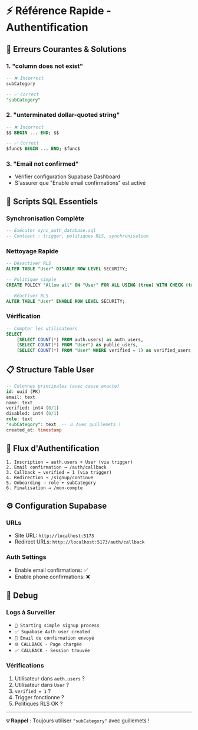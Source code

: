 # ⚡ Référence Rapide - Authentification

## 🚨 Erreurs Courantes & Solutions

### 1. "column does not exist"
```sql
-- ❌ Incorrect
subCategory

-- ✅ Correct  
"subCategory"
```

### 2. "unterminated dollar-quoted string"
```sql
-- ❌ Incorrect
$$ BEGIN ... END; $$

-- ✅ Correct
$func$ BEGIN ... END; $func$
```

### 3. "Email not confirmed"
- Vérifier configuration Supabase Dashboard
- S'assurer que "Enable email confirmations" est activé

## 🔧 Scripts SQL Essentiels

### Synchronisation Complète
```sql
-- Exécuter sync_auth_database.sql
-- Contient : trigger, politiques RLS, synchronisation
```

### Nettoyage Rapide
```sql
-- Désactiver RLS
ALTER TABLE "User" DISABLE ROW LEVEL SECURITY;

-- Politique simple
CREATE POLICY "Allow all" ON "User" FOR ALL USING (true) WITH CHECK (true);

-- Réactiver RLS
ALTER TABLE "User" ENABLE ROW LEVEL SECURITY;
```

### Vérification
```sql
-- Compter les utilisateurs
SELECT 
    (SELECT COUNT(*) FROM auth.users) as auth_users,
    (SELECT COUNT(*) FROM "User") as public_users,
    (SELECT COUNT(*) FROM "User" WHERE verified = 1) as verified_users;
```

## 📋 Structure Table User

```sql
-- Colonnes principales (avec casse exacte)
id: uuid (PK)
email: text
name: text
verified: int4 (0/1)
disabled: int4 (0/1)
role: text
"subCategory": text  -- ⚠️ Avec guillemets !
created_at: timestamp
```

## 🔄 Flux d'Authentification

```
1. Inscription → auth.users + User (via trigger)
2. Email confirmation → /auth/callback
3. Callback → verified = 1 (via trigger)
4. Redirection → /signup/continue
5. Onboarding → role + subCategory
6. Finalisation → /mon-compte
```

## ⚙️ Configuration Supabase

### URLs
- Site URL: `http://localhost:5173`
- Redirect URLs: `http://localhost:5173/auth/callback`

### Auth Settings
- Enable email confirmations: ✅
- Enable phone confirmations: ❌

## 🐛 Debug

### Logs à Surveiller
- `🔐 Starting simple signup process`
- `✅ Supabase Auth user created`
- `📧 Email de confirmation envoyé`
- `🌐 CALLBACK - Page chargée`
- `✅ CALLBACK - Session trouvée`

### Vérifications
1. Utilisateur dans `auth.users` ?
2. Utilisateur dans `User` ?
3. `verified = 1` ?
4. Trigger fonctionne ?
5. Politiques RLS OK ?

---

**💡 Rappel** : Toujours utiliser `"subCategory"` avec guillemets !
